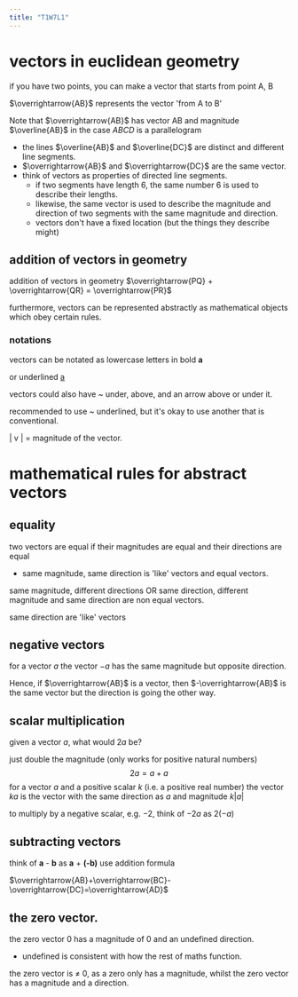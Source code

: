 ```yaml
---
title: "T1W7L1"
---
```

# vectors in euclidean geometry
if you have two points, you can make a vector that starts from point A, B 

$\overrightarrow{AB}$ represents the vector 'from A to B'

Note that $\overrightarrow{AB}$ has vector AB and magnitude $\overline{AB}$
in the case $ABCD$ is a parallelogram

- the lines $\overline{AB}$ and $\overline{DC}$ are distinct and different line segments.
-  $\overrightarrow{AB}$ and $\overrightarrow{DC}$ are the same vector.
- think of vectors as properties of directed line segments.
	- if two segments have length 6, the same number 6 is used to describe their lengths.
	- likewise, the same vector is used to describe the magnitude and direction of two segments with the same magnitude and direction.
	- vectors don't have a fixed location (but the things they describe might)
## addition of vectors in geometry
addition of vectors in geometry
$\overrightarrow{PQ} + \overrightarrow{QR} = \overrightarrow{PR}$

furthermore, vectors can be represented abstractly as mathematical objects which obey certain rules.
### notations
vectors can be notated as lowercase letters in bold **a**

or underlined <u>a</u>

vectors could also have ~ under, above, and an arrow above or under it.

recommended to use ~ underlined, but it's okay to use another that is conventional.

| v | = magnitude of the vector.

# mathematical rules for abstract vectors

## equality
two vectors are equal if their magnitudes are equal and their directions are equal
- same magnitude, same direction is 'like' vectors and equal vectors.

same magnitude, different directions OR same direction, different magnitude and same direction are non equal vectors.

same direction are 'like' vectors

## negative vectors
for a vector $a$ the vector $-a$ has the same magnitude but opposite direction.

Hence, if $\overrightarrow{AB}$ is a vector, then $-\overrightarrow{AB}$ is the same vector but the direction is going the other way.

## scalar multiplication
given a vector $a$, what would $2a$ be?

just double the magnitude (only works for positive natural numbers) $$2a=a+a$$
for a vector $a$ and a positive scalar $k$ (i.e. a positive real number) the vector $ka$ is the vector with the same direction as $a$ and magnitude $k|a|$

to multiply by a negative scalar, e.g. $-2$, think of $-2a$ as $2(-a)$

## subtracting vectors

think of **a** - **b** as **a** + **(-b)**
use addition formula

$\overrightarrow{AB}+\overrightarrow{BC}-\overrightarrow{DC}=\overrightarrow{AD}$

## the zero vector.

the zero vector 0 has a magnitude of 0 and an undefined direction.
- undefined is consistent with how the rest of maths function.

the zero vector is $\neq$ 0, as a zero only has a magnitude, whilst the zero vector has a magnitude and a direction.